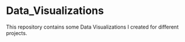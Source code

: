 # Data_Visualizations
This repository contains some Data Visualizations I created for different projects.
